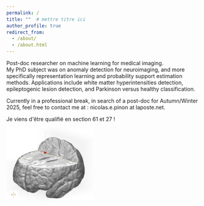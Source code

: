 ```yaml
---
permalink: /
title: ""  # mettre titre ici
author_profile: true
redirect_from: 
  - /about/
  - /about.html
---
```



Post-doc researcher on machine learning for medical imaging.  
My PhD subject was on anomaly detection for neuroimaging, and more specifically representation learning and probability support estimation methods. Applications include white matter hyperintensities detection, epileptogenic lesion detection, and Parkinson versus healthy classification.   

Currently in a professional break, in search of a post-doc for Autumn/Winter 2025, feel free to contact me at : nicolas.e.pinon at laposte.net.  

Je viens d'être qualifié en section 61 et 27 !


<img src="/images/IDA_Pinon_2023_bis.png" height="45%" width="45%"/>

